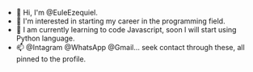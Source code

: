 - 👋 Hi, I'm @EuleEzequiel.
- 👀 I'm interested in starting my career in the programming field.
- 🌱 I am currently learning to code Javascript, soon I will start using Python language.
- 📫 @Intagram @WhatsApp @Gmail... seek contact through these, all pinned to the profile.
<!---
EuleEzequiel/EuleEzequiel is a ✨ special ✨ repository because its `README.md` (this file) appears on your GitHub profile.
You can click the Preview link to take a look at your changes.
--->
